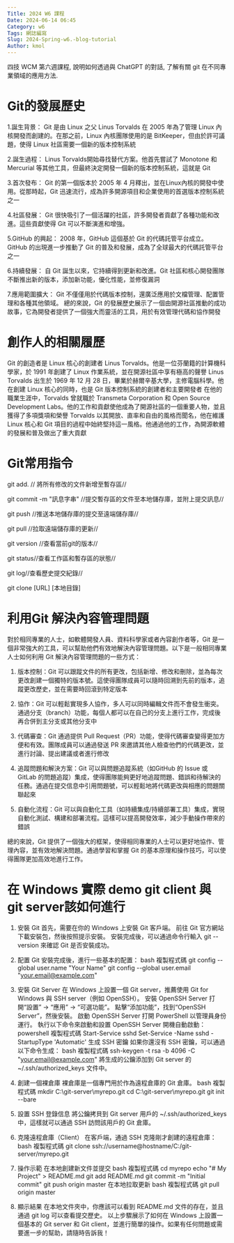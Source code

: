 ```yaml
---
Title: 2024 W6 課程
Date: 2024-06-14 06:45
Category: w6
Tags: 網誌編寫
Slug: 2024-Spring-w6.-blog-tutorial
Author: kmol
---
```


四技 WCM 第六週課程, 說明如何透過與 ChatGPT 的對話, 了解有關 git 在不同專業領域的應用方法.

<!-- PELICAN_END_SUMMARY -->

# Git的發展歷史
1.誕生背景： Git 是由 Linux 之父 Linus Torvalds 在 2005 年為了管理 Linux 內核開發而創建的。在那之前，Linux 內核團隊使用的是 BitKeeper，但由於許可議題，使得 Linux 社區需要一個新的版本控制系統

2.誕生過程： Linus Torvalds開始尋找替代方案。他首先嘗試了 Monotone 和 Mercurial 等其他工具，但最終決定開發一個新的版本控制系統，這就是 Git

3.首次發布： Git 的第一個版本於 2005 年 4 月釋出，並在Linux內核的開發中使用。從那時起，Git 迅速流行，成為許多開源項目和企業使用的首選版本控制系統之一

4.社區發展： Git 很快吸引了一個活躍的社區，許多開發者貢獻了各種功能和改進。這些貢獻使得 Git 可以不斷演進和增強。

5.GitHub 的興起： 2008 年，GitHub 這個基於 Git 的代碼託管平台成立。GitHub 的出現進一步推動了 Git 的普及和發展，成為了全球最大的代碼託管平台之一

6.持續發展： 自 Git 誕生以來，它持續得到更新和改進。Git 社區和核心開發團隊不斷推出新的版本，添加新功能，優化性能，並修復漏洞

7.應用範圍擴大： Git 不僅僅用於代碼版本控制，還廣泛應用於文檔管理、配置管理和各種其他領域。
總的來說，Git 的發展歷史展示了一個由開源社區推動的成功故事，它為開發者提供了一個強大而靈活的工具，用於有效管理代碼和協作開發

# 創作人的相關履歷
Git 的創造者是 Linux 核心的創建者 Linus Torvalds。他是一位芬蘭籍的計算機科學家，於 1991 年創建了 Linux 作業系統，並在開源社區中享有極高的聲譽
Linus Torvalds 出生於 1969 年 12 月 28 日，畢業於赫爾辛基大學，主修電腦科學。他在創建 Linux 核心的同時，也是 Git 版本控制系統的創建者和主要開發者
在他的職業生涯中，Torvalds 曾就職於 Transmeta Corporation 和 Open Source Development Labs。他的工作和貢獻使他成為了開源社區的一個重要人物，並且獲得了多項獎項和榮譽
Torvalds 以其開放、直率和自由的風格而聞名，他在維護 Linux 核心和 Git 項目的過程中始終堅持這一風格。他通過他的工作，為開源軟體的發展和普及做出了重大貢獻

# Git常用指令
git add.  // 將所有修改的文件新增至暫存區//

git commit -m "訊息字串" //提交暫存區的文件至本地儲存庫，並附上提交訊息//

git push //推送本地儲存庫的提交至遠端儲存庫//

git pull //拉取遠端儲存庫的更新//

git version  //查看當前git的版本//

git status//查看工作區和暫存區的狀態//

git log//查看歷史提交紀錄//

git clone [URL] [本地目錄]

# 利用Git 解決內容管理問題
對於相同專業的人士，如軟體開發人員、資料科學家或者內容創作者等，Git 是一個非常強大的工具，可以幫助他們有效地解決內容管理問題。以下是一般相同專業人士如何利用 Git 解決內容管理問題的一些方式：

1. 版本控制：Git 可以跟蹤文件的所有更改，包括新增、修改和刪除，並為每次更改創建一個獨特的版本號。這使得團隊成員可以隨時回溯到先前的版本，追蹤更改歷史，並在需要時回滾到特定版本

2. 協作：Git 可以輕鬆實現多人協作，多人可以同時編輯文件而不會發生衝突。通過分支（branch）功能，每個人都可以在自己的分支上進行工作，完成後再合併到主分支或其他分支中

3. 代碼審查：Git 通過提供 Pull Request（PR）功能，使得代碼審查變得更加方便和有效。團隊成員可以通過發送 PR 來邀請其他人檢查他們的代碼更改，並進行討論、提出建議或者進行修改

4. 追蹤問題和解決方案：Git 可以與問題追蹤系統（如GitHub 的 Issue 或 GitLab 的問題追蹤）集成，使得團隊能夠更好地追蹤問題、錯誤和待解決的任務。通過在提交信息中引用問題號，可以輕鬆地將代碼更改與相應的問題關聯起來

5. 自動化流程：Git 可以與自動化工具（如持續集成/持續部署工具）集成，實現自動化測試、構建和部署流程。這樣可以提高開發效率，減少手動操作帶來的錯誤

總的來說，Git 提供了一個強大的框架，使得相同專業的人士可以更好地協作、管理內容，並有效地解決問題。通過學習和掌握 Git 的基本原理和操作技巧，可以使得團隊更加高效地進行工作。

# 在 Windows 實際 demo git client 與 git server該如何進行
1. 安裝 Git
首先，需要在你的 Windows 上安裝 Git 客戶端。
前往 Git 官方網站下載安裝包，然後按照提示安裝。
安裝完成後，可以通過命令行輸入 git --version 來確認 Git 是否安裝成功。

2. 配置 Git
安裝完成後，進行一些基本的配置：
bash
複製程式碼
git config --global user.name "Your Name"
git config --global user.email "your.email@example.com"

3. 安裝 Git Server
在 Windows 上設置一個 Git server，推薦使用 Git for Windows 與 SSH server（例如 OpenSSH）。
安裝 OpenSSH Server
打開“設置” -> “應用” -> “可選功能”。
點擊“添加功能”，找到“OpenSSH Server”，然後安裝。
啟動 OpenSSH Server
打開 PowerShell 以管理員身份運行。
執行以下命令來啟動和設置 OpenSSH Server 開機自動啟動：
powershell
複製程式碼
Start-Service sshd
Set-Service -Name sshd -StartupType 'Automatic'
生成 SSH 密鑰
如果你還沒有 SSH 密鑰，可以通過以下命令生成：
bash
複製程式碼
ssh-keygen -t rsa -b 4096 -C "your.email@example.com"
將生成的公鑰添加到 Git server 的 ~/.ssh/authorized_keys 文件中。

4. 創建一個裸倉庫
裸倉庫是一個專門用於作為遠程倉庫的 Git 倉庫。
bash
複製程式碼
mkdir C:\git-server\myrepo.git
cd C:\git-server\myrepo.git
git init --bare

5. 設置 SSH 登錄信息
將公鑰拷貝到 Git server 用戶的 ~/.ssh/authorized_keys 中，這樣就可以通過 SSH 訪問該用戶的 Git 倉庫。

6. 克隆遠程倉庫（Client）
在客戶端，通過 SSH 克隆剛才創建的遠程倉庫：
bash
複製程式碼
git clone ssh://username@hostname/C:/git-server/myrepo.git

7. 操作示範
在本地創建新文件並提交
bash
複製程式碼
cd myrepo
echo "# My Project" > README.md
git add README.md
git commit -m "Initial commit"
git push origin master
在本地拉取更新
bash
複製程式碼
git pull origin master

8. 顯示結果
在本地文件夾中，你應該可以看到 README.md 文件的存在，並且通過 git log 可以查看提交歷史。
以上步驟展示了如何在 Windows 上設置一個基本的 Git server 和 Git client，並進行簡單的操作。如果有任何問題或需要進一步的幫助，請隨時告訴我！







